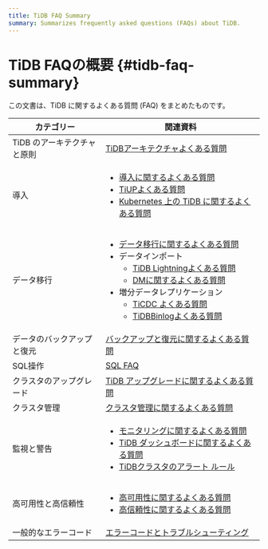 ```yaml
---
title: TiDB FAQ Summary
summary: Summarizes frequently asked questions (FAQs) about TiDB.
---
```


# TiDB FAQの概要 {#tidb-faq-summary}

この文書は、TiDB に関するよくある質問 (FAQ) をまとめたものです。

<table><thead><tr><th>カテゴリー</th><th>関連資料</th></tr></thead><tbody><tr><td>TiDB のアーキテクチャと原則</td><td><a href="https://docs.pingcap.com/tidb/v7.1/tidb-faq">TiDBアーキテクチャよくある質問</a></td></tr><tr><td>導入</td><td><ul><li><a href="https://docs.pingcap.com/tidb/v7.1/deploy-and-maintain-faq">導入に関するよくある質問</a></li><li><a href="https://docs.pingcap.com/tidb/v7.1/tiup-faq">TiUPよくある質問</a></li><li><a href="https://docs.pingcap.com/tidb-in-kubernetes/stable/faq">Kubernetes 上の TiDB に関するよくある質問</a></li></ul></td></tr><tr><td>データ移行</td><td><ul><li><a href="https://docs.pingcap.com/tidb/v7.1/migration-tidb-faq">データ移行に関するよくある質問</a></li><li>データインポート<ul><li><a href="https://docs.pingcap.com/tidb/v7.1/tidb-lightning-faq">TiDB Lightningよくある質問</a></li><li><a href="https://docs.pingcap.com/tidb/v7.1/dm-faq">DMに関するよくある質問</a></li></ul></li><li>増分データレプリケーション<ul><li><a href="https://docs.pingcap.com/tidb/v7.1/ticdc-faq">TiCDC よくある質問</a></li><li><a href="https://docs.pingcap.com/tidb/v7.1/tidb-binlog-faq">TiDBBinlogよくある質問</a></li></ul></li></ul></td></tr><tr><td>データのバックアップと復元</td><td><a href="https://docs.pingcap.com/tidb/v7.1/backup-and-restore-faq">バックアップと復元に関するよくある質問</a></td></tr><tr><td>SQL操作</td><td><a href="https://docs.pingcap.com/tidb/v7.1/sql-faq">SQL FAQ</a></td></tr><tr><td>クラスタのアップグレード</td><td><a href="https://docs.pingcap.com/tidb/v7.1/upgrade-faq">TiDB アップグレードに関するよくある質問</a></td></tr><tr><td>クラスタ管理</td><td><a href="https://docs.pingcap.com/tidb/v7.1/manage-cluster-faq">クラスタ管理に関するよくある質問</a></td></tr><tr><td>監視と警告</td><td><ul><li><a href="https://docs.pingcap.com/tidb/v7.1/monitor-faq">モニタリングに関するよくある質問</a></li><li><a href="https://docs.pingcap.com/tidb/v7.1/dashboard-faq">TiDB ダッシュボードに関するよくある質問</a></li><li><a href="https://docs.pingcap.com/tidb/v7.1/alert-rules">TiDBクラスタのアラート ルール</a></li></ul></td></tr><tr><td>高可用性と高信頼性</td><td><ul><li><a href="https://docs.pingcap.com/tidb/v7.1/high-availability-faq">高可用性に関するよくある質問</a></li><li><a href="https://docs.pingcap.com/tidb/v7.1/high-reliability-faq">高信頼性に関するよくある質問</a></li></ul></td></tr><tr><td>一般的なエラーコード</td><td><a href="https://docs.pingcap.com/tidb/v7.1/error-codes">エラーコードとトラブルシューティング</a></td></tr></tbody></table>
